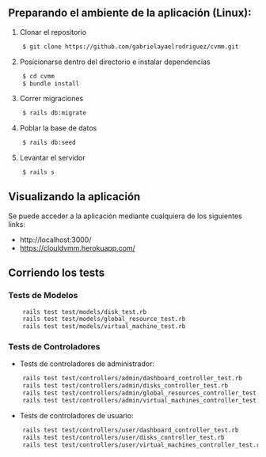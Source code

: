 ## Preparando el ambiente de la aplicación (Linux):

1. Clonar el repositorio

```sh	
	$ git clone https://github.com/gabrielayaelrodriguez/cvmm.git
```

2. Posicionarse dentro del directorio e instalar dependencias

```sh
    $ cd cvmm
	$ bundle install
```

3. Correr migraciones

```sh	
	$ rails db:migrate
```
4. Poblar la base de datos

```sh
	$ rails db:seed
```

5. Levantar el servidor

```sh
	$ rails s
```

## Visualizando la aplicación

Se puede acceder a la aplicación mediante cualquiera de los siguientes links:

* http://localhost:3000/
* https://clouldvmm.herokuapp.com/

## Corriendo los tests

### Tests de Modelos

```sh
	rails test test/models/disk_test.rb
	rails test test/models/global_resource_test.rb
	rails test test/models/virtual_machine_test.rb
```

### Tests de Controladores

* Tests de controladores de administrador:

```sh
	rails test test/controllers/admin/dashboard_controller_test.rb
	rails test test/controllers/admin/disks_controller_test.rb
	rails test test/controllers/admin/global_resources_controller_test.rb
	rails test test/controllers/admin/virtual_machines_controller_test.rb
```

* Tests de controladores de usuario:

```sh
	rails test test/controllers/user/dashboard_controller_test.rb
	rails test test/controllers/user/disks_controller_test.rb
	rails test test/controllers/user/virtual_machines_controller_test.rb
```